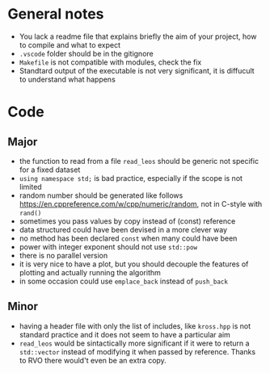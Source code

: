 # General notes
- You lack a readme file that explains briefly the aim of your project, how to compile and what to expect
- `.vscode` folder should be in the gitignore
- `Makefile` is not compatible with modules, check the fix
- Standtard output of the executable is not very significant, it is diffucult to understand what happens

# Code
## Major
- the function to read from a file `read_leos` should be generic not specific for a fixed dataset
- `using namespace std;` is bad practice, especially if the scope is not limited
- random number should be generated like follows https://en.cppreference.com/w/cpp/numeric/random, not in C-style with `rand()`
- sometimes you pass values by copy instead of (const) reference
- data structured could have been devised in a more clever way
- no method has been declared `const` when many could have been
- power with integer exponent should not use `std::pow`
- there is no parallel version
- it is very nice to have a plot, but you should decouple the features of plotting and actually running the algorithm
- in some occasion could use `emplace_back` instead of `push_back`

## Minor
- having a header file with only the list of includes, like `kross.hpp` is not standard practice and it does not seem to have a particular aim
- `read_leos` would be sintactically more significant if it were to return a `std::vector` instead of modifying it when passed by reference. Thanks to RVO there would't even be an extra copy.

